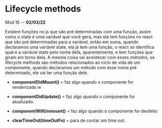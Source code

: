 # Lifecycle methods

Mod 16 -- **02/03/22**

Existem funções no js que são pré determinadas com uma função, assim como o state é uma variável que você gera, mas ela tem funções no react que são pré determinadas para a variável, então em suma, quando declaramos uma variável state, ela já tem uma função, o react só identifica qual é a variável state pelo nome dela, aparentemente, e tem funções que giram em torno dela. A mesma coisa vai acontecer com esses métodos, os lifecycle methods são métodos relacionados ao ciclo de vida de um componente, quando declaramos um método com esse nome pré determinado, ele vai ter uma função dele.

* **componentDidMount()** = faz algo quando o componente for renderizado.w
* **componentDidUpdate()** = faz algo quando o componente for atualizado.
* **componentWillUnmount()** = faz algo quando o componente for desfeito

* **clearTimeOut(timeOutFn)** = para de contar um time out.
